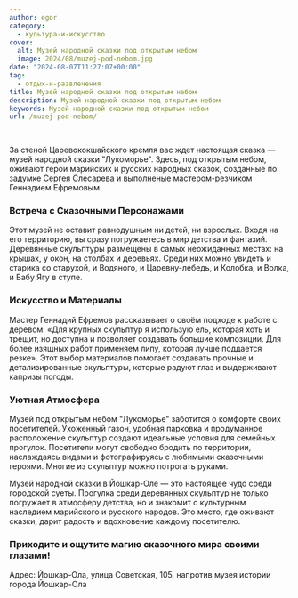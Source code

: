 ```yaml
---
author: egor
category:
  - культура-и-искусство
cover:
  alt: Музей народной сказки под открытым небом
  image: 2024/08/muzej-pod-nebom.jpg
date: "2024-08-07T11:27:07+00:00"
tag:
  - отдых-и-развлечения
title: Музей народной сказки под открытым небом
description: Музей народной сказки под открытым небом
keywords: Музей народной сказки под открытым небом
url: /muzej-pod-nebom/

---
```

За стеной Царевококшайского кремля вас ждет настоящая сказка — музей народной сказки "Лукоморье". Здесь, под открытым небом, оживают герои марийских и русских народных сказок, созданные по задумке Сергея Слесарева и выполненые мастером-резчиком Геннадием Ефремовым.

### Встреча с Сказочными Персонажами

Этот музей не оставит равнодушным ни детей, ни взрослых. Входя на его территорию, вы сразу погружаетесь в мир детства и фантазий. Деревянные скульптуры размещены в самых неожиданных местах: на крышах, у окон, на столбах и деревьях. Среди них можно увидеть и старика со старухой, и Водяного, и Царевну-лебедь, и Колобка, и Волка, и Бабу Ягу в ступе.

### Искусство и Материалы

Мастер Геннадий Ефремов рассказывает о своём подходе к работе с деревом: «Для крупных скульптур я использую ель, которая хоть и трещит, но доступна и позволяет создавать большие композиции. Для более изящных работ применяем липу, которая лучше поддается резке». Этот выбор материалов помогает создавать прочные и детализированные скульптуры, которые радуют глаз и выдерживают капризы погоды.

### Уютная Атмосфера

Музей под открытым небом "Лукоморье" заботится о комфорте своих посетителей. Ухоженный газон, удобная парковка и продуманное расположение скульптур создают идеальные условия для семейных прогулок. Посетители могут свободно бродить по территории, наслаждаясь видами и фотографируясь с любимыми сказочными героями. Многие из скульптур можно потрогать руками.

Музей народной сказки в Йошкар-Оле — это настоящее чудо среди городской суеты. Прогулка среди деревянных скульптур не только погружает в атмосферу детства, но и знакомит с культурным наследием марийского и русского народов. Это место, где оживают сказки, дарит радость и вдохновение каждому посетителю.

### Приходите и ощутите магию сказочного мира своими глазами!

Адрес: Йошкар-Ола, улица Советская, 105, напротив музея истории города Йошкар-Ола
